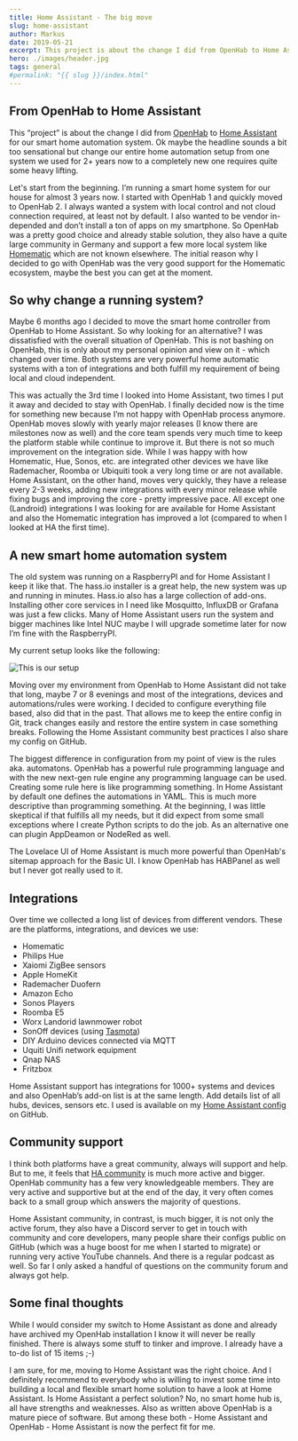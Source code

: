 ```yaml
---
title: Home Assistant - The big move
slug: home-assistant
author: Markus
date: 2019-05-21
excerpt: This project is about the change I did from OpenHab to Home Assistant for our smart home automation system. Ok maybe the headline sounds a bit too sensational but change our entire home automation setup from one system we used for 2+ years now to a completely new one requires quite some heavy lifting.
hero: ./images/header.jpg
tags: general
#permalink: "{{ slug }}/index.html"
---
```


## From OpenHab to Home Assistant

This “project” is about the change I did from [OpenHab](https://www.openhab.org) to [Home Assistant](https://www.home-assistant.io) for our smart home automation system. Ok maybe the headline sounds a bit too sensational but change our entire home automation setup from one system we used for 2+ years now to a completely new one requires quite some heavy lifting.

Let's start from the beginning. I’m running a smart home system for our house for almost 3 years now. I started with OpenHab 1 and quickly moved to OpenHab 2. I always wanted a system with local control and not cloud connection required, at least not by default. I also wanted to be vendor in-depended and don’t install a ton of apps on my smartphone. So OpenHab was a pretty good choice and already stable solution, they also have a quite large community in Germany and support a few more local system like [Homematic](https://www.homematic.com) which are not known elsewhere. The initial reason why I decided to go with OpenHab was the very good support for the Homematic ecosystem, maybe the best you can get at the moment.

## So why change a running system?

Maybe 6 months ago I decided to move the smart home controller from OpenHab to Home Assistant. So why looking for an alternative? I was dissatisfied with the overall situation of OpenHab. This is not bashing on OpenHab, this is only about my personal opinion and view on it - which changed over time. Both systems are very powerful home automatic systems with a ton of integrations and both fulfill my requirement of being local and cloud independent.

This was actually the 3rd time I looked into Home Assistant, two times I put it away and decided to stay with OpenHab. I finally decided now is the time for something new because I’m not happy with OpenHab process anymore. OpenHab moves slowly with yearly major releases (I know there are milestones now as well) and the core team spends very much time to keep the platform stable while continue to improve it. But there is not so much improvement on the integration side. While I was happy with how Homematic, Hue, Sonos, etc. are integrated other devices we have like Rademacher, Roomba or Ubiquiti took a very long time or are not available.
Home Assistant, on the other hand, moves very quickly, they have a release every 2-3 weeks, adding new integrations with every minor release while fixing bugs and improving the core - pretty impressive pace. All except one (Landroid) integrations I was looking for are available for Home Assistant and also the Homematic integration has improved a lot (compared to when I looked at HA the first time).

## A new smart home automation system

The old system was running on a RaspberryPI and for Home Assistant I keep it like that. The hass.io installer is a great help, the new system was up and running in minutes. Hass.io also has a large collection of add-ons. Installing other core services in I need like Mosquitto, InfluxDB or Grafana was just a few clicks.
Many of Home Assistant users run the system and bigger machines like Intel NUC maybe I will upgrade sometime later for now I’m fine with the RaspberryPI.

My current setup looks like the following:

<div className="Image__Medium">
  <img src="./images/setup.png" alt="This is our setup" />
</div>

Moving over my environment from OpenHab to Home Assistant did not take that long, maybe 7 or 8 evenings and most of the integrations, devices and automations/rules were working. I decided to configure everything file based, also did that in the past. That allows me to keep the entire config in Git, track changes easily and restore the entire system in case something breaks. Following the Home Assistant community best practices I also share my config on GitHub.

The biggest difference in configuration from my point of view is the rules aka. automatons. OpenHab has a powerful rule programming language and with the new next-gen rule engine any programming language can be used. Creating some rule here is like programming something. In Home Assistant by default one defines the automations in YAML. This is much more descriptive than programming something. At the beginning, I was little skeptical if that fulfills all my needs, but it did expect from some small exceptions where I create Python scripts to do the job. As an alternative one can plugin AppDeamon or NodeRed as well.

The Lovelace UI of Home Assistant is much more powerful than OpenHab's sitemap approach for the Basic UI. I know OpenHab has HABPanel as well but I never got really used to it.

## Integrations

Over time we collected a long list of devices from different vendors. These are the platforms, integrations, and devices we use:

-   Homematic
-   Philips Hue
-   Xaiomi ZigBee sensors
-   Apple HomeKit
-   Rademacher Duofern
-   Amazon Echo
-   Sonos Players
-   Roomba E5
-   Worx Landorid lawnmower robot
-   SonOff devices (using [Tasmota](https://github.com/arendst/Sonoff-Tasmota))
-   DIY Arduino devices connected via MQTT
-   Uquiti Unifi network equipment
-   Qnap NAS
-   Fritzbox

Home Assistant support has integrations for 1000+ systems and devices and also OpenHab’s add-on list is at the same length. Add details list of all hubs, devices, sensors etc. I used is available on my [Home Assistant config](https://github.com/mhaack/home-assistant-config) on GitHub.

<github url="https://github.com/mhaack/home-assistant-config" title="Home Assistant config"/>

## Community support

I think both platforms have a great community, always will support and help. But to me, it feels that [HA community](https://www.home-assistant.io/help/) is much more active and bigger. OpenHab community has a few very knowledgeable members. They are very active and supportive but at the end of the day, it very often comes back to a small group which answers the majority of questions.

Home Assistant community, in contrast, is much bigger, it is not only the active forum, they also have a Discord server to get in touch with community and core developers, many people share their configs public on GitHub (which was a huge boost for me when I started to migrate) or running very active YouTube channels. And there is a regular podcast as well.
So far I only asked a handful of questions on the community forum and always got help.

## Some final thoughts

While I would consider my switch to Home Assistant as done and already have archived my OpenHab installation I know it will never be really finished. There is always some stuff to tinker and improve. I already have a to-do list of 15 items ;-)

I am sure, for me, moving to Home Assistant was the right choice. And I definitely recommend to everybody who is willing to invest some time into building a local and flexible smart home solution to have a look at Home Assistant. Is Home Assistant a perfect solution? No, no smart home hub is, all have strengths and weaknesses. Also as written above OpenHab is a mature piece of software. But among these both - Home Assistant and OpenHab - Home Assistant is now the perfect fit for me.
